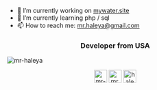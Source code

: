 - 🔭 I’m currently working on [mywater.site](https://mywater.site)
- 🌱 I’m currently learning php / sql
- 📫 How to reach me: mr.haleya@gmail.com

<h3 align="center">Developer from USA</h3>
<p><img align="center" src="https://github-readme-stats.vercel.app/api?username=mr-haleya&show_icons=true" alt="mr-haleya" /></p>

<p align="center">
<a href="https://stackoverflow.com/users/7915818/mr-haleya" target="blank"><img align="center" src="https://cdn.jsdelivr.net/npm/simple-icons@3.0.1/icons/stackoverflow.svg" alt="mr-haleya" height="30" width="30" /></a>
<a href="https://fb.com/mr.haleya" target="blank"><img align="center" src="https://cdn.jsdelivr.net/npm/simple-icons@3.0.1/icons/facebook.svg" alt="mr.haleya" height="30" width="30" /></a>
<a href="https://instagram.com/hales_tech" target="blank"><img align="center" src="https://cdn.jsdelivr.net/npm/simple-icons@3.0.1/icons/instagram.svg" alt="hales_tech" height="30" width="30" /></a>
</p>
